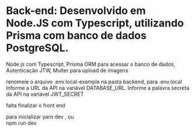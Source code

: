 
# Back-end: Desenvolvido em Node.JS com Typescript, utilizando Prisma com banco de dados PostgreSQL.



 Node.js com Typescript,
Prisma ORM para acessar o banco de dados,
Autenticação JTW,
Multer para upload de imagens


renomeie o arquivo .env.local-example na pasta backend,  para .env.local
Informe a URL da API na variável DATABASE_URL.
Informe a palavra secreta da API na variável JWT_SECRET


 falta finalizar o front end


para inicializar
yarn dev , ou  
npm run dev
